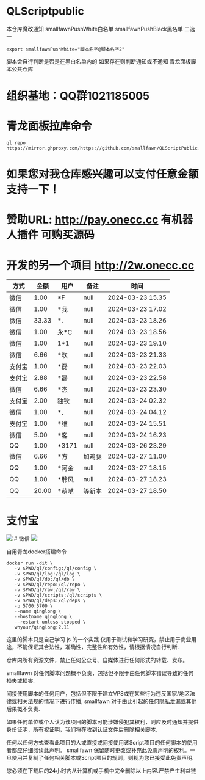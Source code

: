 # QLScriptpublic
本仓库魔改通知  smallfawnPushWhite白名单 smallfawnPushBlack黑名单 二选一
``````
export smallfawnPushWhite="脚本名字@脚本名字2"
``````
脚本会自行判断是否是在黑白名单内的 如果存在则判断通知或不通知 
青龙面板脚本公共仓库
# 组织基地：QQ群1021185005
# 青龙面板拉库命令
``````
ql repo https://mirror.ghproxy.com/https://github.com/smallfawn/QLScriptPublic.git
``````
# 如果您对我仓库感兴趣可以支付任意金额支持一下！
# 赞助URL: http://pay.onecc.cc 有机器人插件 可购买源码
# 开发的另一个项目 http://2w.onecc.cc 
| 方式 | 金额 | 用户 | 备注 | 时间 |
| --- | ---  | --- | --- | --- |
| 微信 | 1.00 | *F | null | 2024-03-23 15.35 |
| 微信 | 1.00 | *我 | null | 2024-03-23 17.02 |
| 微信 | 33.33 | *. | null | 2024-03-23 18.26 |
| 微信 | 1.00 | 永*C | null | 2024-03-23 18.56 |
| 微信 | 1.00 | 1*1 | null | 2024-03-23 19.10 |
| 微信 | 6.66 | *欢 | null | 2024-03-23 21.33 |
| 支付宝 | 1.00 | *磊 | null | 2024-03-23 22.03 |
| 支付宝 | 2.88 | *磊 | null | 2024-03-23 22.58 |
| 微信 | 6.66 | *杰 | null | 2024-03-23 23.30 |
| 支付宝 | 2.00 | 独钦 | null | 2024-03-24 02.32 |
| 微信 | 1.00 | *、 | null | 2024-03-24 04.12 |
| 支付宝 | 1.00 | *维 | null | 2024-03-24 15.51 |
| 微信 | 5.00 | *客 | null | 2024-03-24 16.23 |
| QQ | 1.00 | *3171 | null | 2024-03-26 23.29 |
| 微信 | 6.66 | *方 | 加鸡腿 | 2024-03-27 11.00 |
| QQ | 1.00 | *阿金 | null | 2024-03-27 18.15 |
| QQ | 1.00 | *聆风 | null | 2024-03-27 18.23 |
| QQ | 20.00 | *萌哒 | 等新本 | 2024-03-27 18.50 |
# 支付宝
<img src="https://mirror.ghproxy.com/https://raw.githubusercontent.com/smallfawn/Note/main/Images/clzfb.png">
# 微信
<img src="https://mirror.ghproxy.com/https://raw.githubusercontent.com/smallfawn/Note/main/Images/clwx.png">

自用青龙docker搭建命令
``````
docker run -dit \
   -v $PWD/ql/config:/ql/config \
   -v $PWD/ql/log:/ql/log \
   -v $PWD/ql/db:/ql/db \
   -v $PWD/ql/repo:/ql/repo \
   -v $PWD/ql/raw:/ql/raw \
   -v $PWD/ql/scripts:/ql/scripts \
   -v $PWD/ql/deps:/ql/deps \
   -p 5700:5700 \
   --name qinglong \
   --hostname qinglong \
   --restart unless-stopped \
   whyour/qinglong:2.11
``````
这里的脚本只是自己学习 js 的一个实践 仅用于测试和学习研究，禁止用于商业用途，不能保证其合法性，准确性，完整性和有效性，请根据情况自行判断.

仓库内所有资源文件，禁止任何公众号、自媒体进行任何形式的转载、发布。

smallfawn 对任何脚本问题概不负责，包括但不限于由任何脚本错误导致的任何损失或损害.

间接使用脚本的任何用户，包括但不限于建立VPS或在某些行为违反国家/地区法律或相关法规的情况下进行传播, smallfawn 对于由此引起的任何隐私泄漏或其他后果概不负责.

如果任何单位或个人认为该项目的脚本可能涉嫌侵犯其权利，则应及时通知并提供身份证明，所有权证明，我们将在收到认证文件后删除相关脚本.

任何以任何方式查看此项目的人或直接或间接使用该Script项目的任何脚本的使用者都应仔细阅读此声明。 smallfawn 保留随时更改或补充此免责声明的权利。一旦使用并复制了任何相关脚本或Script项目的规则，则视为您已接受此免责声明.

您必须在下载后的24小时内从计算机或手机中完全删除以上内容.严禁产生利益链


